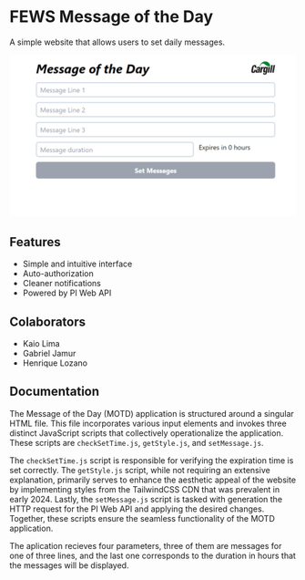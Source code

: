 # FEWS Message of the Day

A simple website that allows users to set daily messages.

![MOTD Screen](./assets/motdScreen.png)

## Features

- Simple and intuitive interface
- Auto-authorization
- Cleaner notifications
- Powered by PI Web API 

## Colaborators

- Kaio Lima
- Gabriel Jamur
- Henrique Lozano

## Documentation

The Message of the Day (MOTD) application is structured around a singular HTML file. This file incorporates various input elements and invokes three distinct JavaScript scripts that collectively operationalize the application. These scripts are `checkSetTime.js`, `getStyle.js`, and `setMessage.js`. 

The `checkSetTime.js` script is responsible for verifying the expiration time is set correctly. The `getStyle.js` script, while not requiring an extensive explanation, primarily serves to enhance the aesthetic appeal of the website by implementing styles from the TailwindCSS CDN that was prevalent in early 2024. Lastly, the `setMessage.js` script is tasked with generation the HTTP request for the PI Web API and applying the desired changes. Together, these scripts ensure the seamless functionality of the MOTD application.

The aplication recieves four parameters, three of them are messages for one of three lines, and the last one corresponds to the duration in hours that the messages will be displayed.
